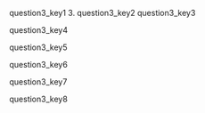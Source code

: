 question3_key1
3. question3_key2
question3_key3


question3_key4


question3_key5


question3_key6


question3_key7



question3_key8
